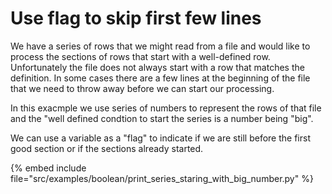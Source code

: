 # Use flag to skip first few lines

We have a series of rows that we might read from a file and would like to process the sections of rows that start with a well-defined row. Unfortunately the file does not always start with a row that matches the definition. In some cases there are a few lines at the beginning of the file that we need to throw away before we can start our processing.

In this exacmple we use series of numbers to represent the rows of that file and the "well defined condtion to start the series is a number being "big".

We can use a variable as a "flag" to indicate if we are still before the first good section or if the sections already started.

{% embed include file="src/examples/boolean/print_series_staring_with_big_number.py" %}

